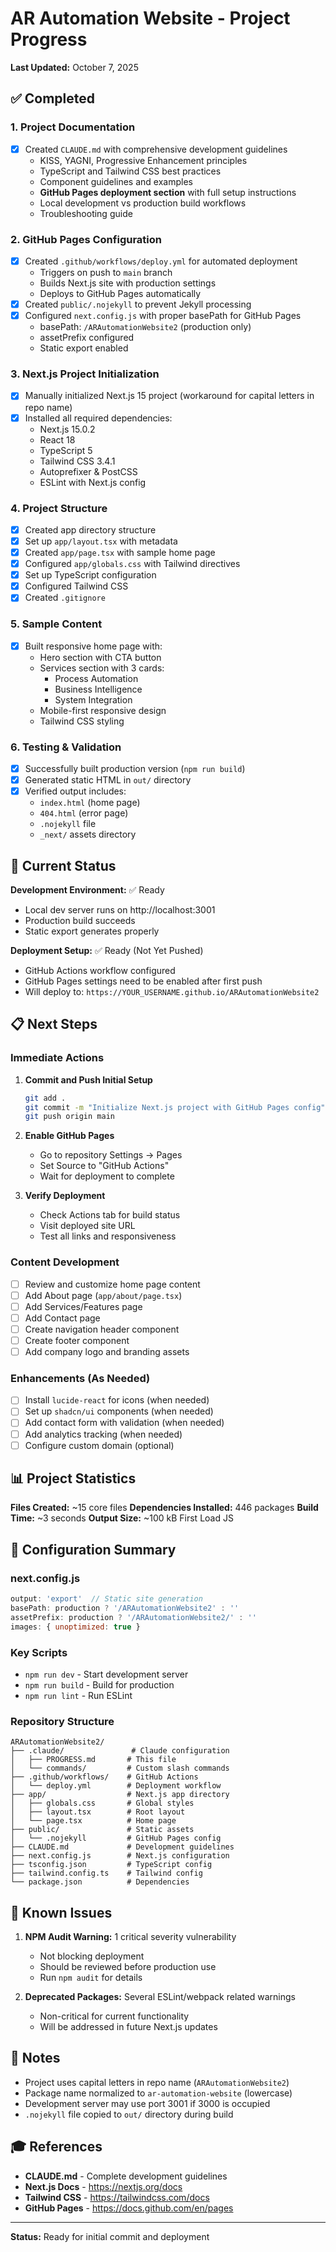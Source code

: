 # AR Automation Website - Project Progress

**Last Updated:** October 7, 2025

## ✅ Completed

### 1. Project Documentation
- [x] Created `CLAUDE.md` with comprehensive development guidelines
  - KISS, YAGNI, Progressive Enhancement principles
  - TypeScript and Tailwind CSS best practices
  - Component guidelines and examples
  - **GitHub Pages deployment section** with full setup instructions
  - Local development vs production build workflows
  - Troubleshooting guide

### 2. GitHub Pages Configuration
- [x] Created `.github/workflows/deploy.yml` for automated deployment
  - Triggers on push to `main` branch
  - Builds Next.js site with production settings
  - Deploys to GitHub Pages automatically
- [x] Created `public/.nojekyll` to prevent Jekyll processing
- [x] Configured `next.config.js` with proper basePath for GitHub Pages
  - basePath: `/ARAutomationWebsite2` (production only)
  - assetPrefix configured
  - Static export enabled

### 3. Next.js Project Initialization
- [x] Manually initialized Next.js 15 project (workaround for capital letters in repo name)
- [x] Installed all required dependencies:
  - Next.js 15.0.2
  - React 18
  - TypeScript 5
  - Tailwind CSS 3.4.1
  - Autoprefixer & PostCSS
  - ESLint with Next.js config

### 4. Project Structure
- [x] Created app directory structure
- [x] Set up `app/layout.tsx` with metadata
- [x] Created `app/page.tsx` with sample home page
- [x] Configured `app/globals.css` with Tailwind directives
- [x] Set up TypeScript configuration
- [x] Configured Tailwind CSS
- [x] Created `.gitignore`

### 5. Sample Content
- [x] Built responsive home page with:
  - Hero section with CTA button
  - Services section with 3 cards:
    - Process Automation
    - Business Intelligence
    - System Integration
  - Mobile-first responsive design
  - Tailwind CSS styling

### 6. Testing & Validation
- [x] Successfully built production version (`npm run build`)
- [x] Generated static HTML in `out/` directory
- [x] Verified output includes:
  - `index.html` (home page)
  - `404.html` (error page)
  - `.nojekyll` file
  - `_next/` assets directory

## 🎯 Current Status

**Development Environment:** ✅ Ready
- Local dev server runs on http://localhost:3001
- Production build succeeds
- Static export generates properly

**Deployment Setup:** ✅ Ready (Not Yet Pushed)
- GitHub Actions workflow configured
- GitHub Pages settings need to be enabled after first push
- Will deploy to: `https://YOUR_USERNAME.github.io/ARAutomationWebsite2`

## 📋 Next Steps

### Immediate Actions
1. **Commit and Push Initial Setup**
   ```bash
   git add .
   git commit -m "Initialize Next.js project with GitHub Pages config"
   git push origin main
   ```

2. **Enable GitHub Pages**
   - Go to repository Settings → Pages
   - Set Source to "GitHub Actions"
   - Wait for deployment to complete

3. **Verify Deployment**
   - Check Actions tab for build status
   - Visit deployed site URL
   - Test all links and responsiveness

### Content Development
- [ ] Review and customize home page content
- [ ] Add About page (`app/about/page.tsx`)
- [ ] Add Services/Features page
- [ ] Add Contact page
- [ ] Create navigation header component
- [ ] Create footer component
- [ ] Add company logo and branding assets

### Enhancements (As Needed)
- [ ] Install `lucide-react` for icons (when needed)
- [ ] Set up `shadcn/ui` components (when needed)
- [ ] Add contact form with validation (when needed)
- [ ] Add analytics tracking (when needed)
- [ ] Configure custom domain (optional)

## 📊 Project Statistics

**Files Created:** ~15 core files
**Dependencies Installed:** 446 packages
**Build Time:** ~3 seconds
**Output Size:** ~100 kB First Load JS

## 🔧 Configuration Summary

### next.config.js
```javascript
output: 'export'  // Static site generation
basePath: production ? '/ARAutomationWebsite2' : ''
assetPrefix: production ? '/ARAutomationWebsite2/' : ''
images: { unoptimized: true }
```

### Key Scripts
- `npm run dev` - Start development server
- `npm run build` - Build for production
- `npm run lint` - Run ESLint

### Repository Structure
```
ARAutomationWebsite2/
├── .claude/               # Claude configuration
│   ├── PROGRESS.md       # This file
│   └── commands/         # Custom slash commands
├── .github/workflows/    # GitHub Actions
│   └── deploy.yml        # Deployment workflow
├── app/                  # Next.js app directory
│   ├── globals.css       # Global styles
│   ├── layout.tsx        # Root layout
│   └── page.tsx          # Home page
├── public/               # Static assets
│   └── .nojekyll         # GitHub Pages config
├── CLAUDE.md             # Development guidelines
├── next.config.js        # Next.js configuration
├── tsconfig.json         # TypeScript config
├── tailwind.config.ts    # Tailwind config
└── package.json          # Dependencies
```

## 🐛 Known Issues

1. **NPM Audit Warning:** 1 critical severity vulnerability
   - Not blocking deployment
   - Should be reviewed before production use
   - Run `npm audit` for details

2. **Deprecated Packages:** Several ESLint/webpack related warnings
   - Non-critical for current functionality
   - Will be addressed in future Next.js updates

## 📝 Notes

- Project uses capital letters in repo name (`ARAutomationWebsite2`)
- Package name normalized to `ar-automation-website` (lowercase)
- Development server may use port 3001 if 3000 is occupied
- `.nojekyll` file copied to `out/` directory during build

## 🎓 References

- **CLAUDE.md** - Complete development guidelines
- **Next.js Docs** - https://nextjs.org/docs
- **Tailwind CSS** - https://tailwindcss.com/docs
- **GitHub Pages** - https://docs.github.com/en/pages

---

**Status:** Ready for initial commit and deployment
